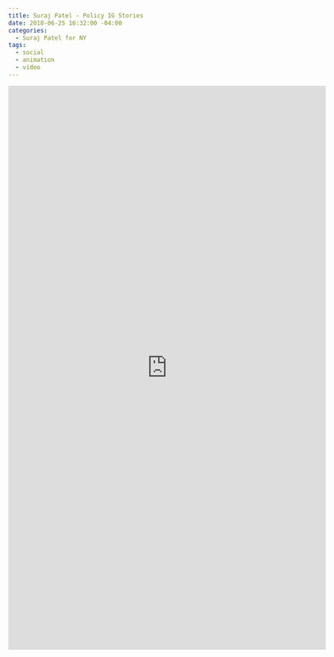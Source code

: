 ```yaml
---
title: Suraj Patel - Policy IG Stories
date: 2018-06-25 16:32:00 -04:00
categories:
  - Suraj Patel for NY
tags:
  - social
  - animation
  - video
---
```


<div class="video-vertical">
	<iframe src="https://player.vimeo.com/video/276957274?&loop=1" width="640" height="1136" frameborder="0" webkitallowfullscreen mozallowfullscreen allowfullscreen allow="autoplay" background="1"></iframe>
</div>
